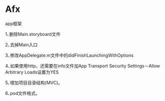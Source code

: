 # Afx
app框架

1､删除Main.storyboard文件

2､去掉Main入口

3､修改AppDelegate.m文件中的didFinishLaunchingWithOptions

4､如果使用http，还需要在info文件加App Transport Security Settings－Allow Arbitrary Loads设置为YES

5､增加项目目录结构(MVC)。

6､pod文件格式。
